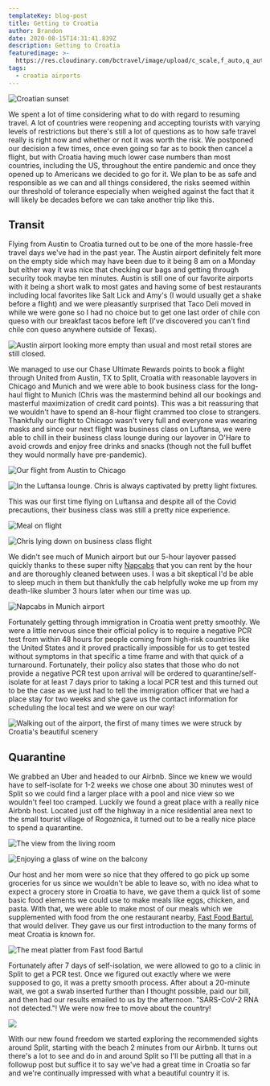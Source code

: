 ```yaml
---
templateKey: blog-post
title: Getting to Croatia
author: Brandon
date: 2020-08-15T14:31:41.839Z
description: Getting to Croatia
featuredimage: >-
  https://res.cloudinary.com/bctravel/image/upload/c_scale,f_auto,q_auto,w_1080/v1598269458/getting%20to%20croatia/IMG_6859_oc5lyu.jpg
tags:
  - croatia airports
---
```

![Croatian sunset](https://res.cloudinary.com/bctravel/image/upload/c_scale,f_auto,q_auto,w_1080/v1598269458/getting%20to%20croatia/IMG_6859_oc5lyu.jpg "Croatian sunset")

We spent a lot of time considering what to do with regard to resuming travel. A lot of countries were reopening and accepting tourists with varying levels of restrictions but there's still a lot of questions as to how safe travel really is right now and whether or not it was worth the risk. We postponed our decision a few times, once even going so far as to book then cancel a flight, but with Croatia having much lower case numbers than most countries, including the US, throughout the entire pandemic and once they opened up to Americans we decided to go for it. We plan to be as safe and responsible as we can and all things considered, the risks seemed within our threshold of tolerance especially when weighed against the fact that it will likely be decades before we can take another trip like this.

## Transit

Flying from Austin to Croatia turned out to be one of the more hassle-free travel days we've had in the past year. The Austin airport definitely felt more on the empty side which may have been due to it being 8 am on a Monday but either way it was nice that checking our bags and getting through security took maybe ten minutes.
Austin is still one of our favorite airports with it being a short walk to most gates and having some of best restaurants including local favorites like Salt Lick and Amy's (I would usually get a shake before a flight) and we were pleasantly surprised that Taco Deli moved in while we were gone so I had no choice but to get one last order of chile con queso with our breakfast tacos before left (I've discovered you can't find chile con queso anywhere outside of Texas).

![Austin airport looking more empty than usual and most retail stores are still closed.](https://res.cloudinary.com/bctravel/image/upload/c_scale,f_auto,q_auto,w_1080/v1598269437/getting%20to%20croatia/20200821_154041-COLLAGE_ryuzg3.jpg 'Austin airport looking more empty than usual and most retail stores are still closed.')

We managed to use our Chase Ultimate Rewards points to book a flight through United from Austin, TX to Split, Croatia with reasonable layovers in Chicago and Munich and we were able to book business class for the long-haul flight to Munich (Chris was the mastermind behind all our bookings and masterful maximization of credit card points). This was a bit reassuring that we wouldn't have to spend an 8-hour flight crammed too close to strangers. Thankfully our flight to Chicago wasn't very full and everyone was wearing masks and since our next flight was business class on Luftansa, we were able to chill in their business class lounge during our layover in O'Hare to avoid crowds and enjoy free drinks and snacks (though not the full buffet they would normally have pre-pandemic).

![Our flight from Austin to Chicago](https://res.cloudinary.com/bctravel/image/upload/c_scale,f_auto,q_auto,w_1080/v1598269430/getting%20to%20croatia/IMG_20200727_105731_uipcoy.jpg "Our flight from Austin to Chicago")

![In the Luftansa lounge. Chris is always captivated by pretty light fixtures.](https://res.cloudinary.com/bctravel/image/upload/c_scale,f_auto,q_auto,w_1080/v1598269445/getting%20to%20croatia/IMG_6824-COLLAGE_qoqtlx.jpg "In the Luftansa lounge. Chris is always captivated by pretty light fixtures.")

This was our first time flying on Luftansa and despite all of the Covid precautions, their business class was still a pretty nice experience.

![Meal on flight](https://res.cloudinary.com/bctravel/image/upload/c_scale,f_auto,q_auto,w_1080/v1598269452/getting%20to%20croatia/IMG_6840_k38az7.jpg "Luftansa's reduced menu options were still delicious")

![Chris lying down on business class flight](https://res.cloudinary.com/bctravel/image/upload/c_scale,f_auto,q_auto,w_1080/v1598269426/getting%20to%20croatia/IMG_20200728_030308_fvw2qs.jpg "Chris was able to get quite comfy")

We didn't see much of Munich airport but our 5-hour layover passed quickly thanks to these super nifty [Napcabs](https://www.napcabs.com/) that you can rent by the hour and are thoroughly cleaned between uses. I was a bit skeptical I'd be able to sleep much in them but thankfully the cab helpfully woke me up from my death-like slumber 3 hours later when our time was up.

![Napcabs in Munich airport](https://res.cloudinary.com/bctravel/image/upload/c_scale,f_auto,q_auto,w_1080/v1598269561/getting%20to%20croatia/IMG_20200728_091900-COLLAGE_xkd0ee.jpg "We each got our own Napcab since the beds were a bit too small for two people")

Fortunately getting through immigration in Croatia went pretty smoothly. We were a little nervous since their official policy is to require a negative PCR test from within 48 hours for people coming from high-risk countries like the United States and it proved practically impossible for us to get tested without symptoms in that specific a time frame and with that quick of a turnaround. Fortunately, their policy also states that those who do not provide a negative PCR test upon arrival will be ordered to quarantine/self-isolate for at least 7 days prior to taking a local PCR test and this turned out to be the case as we just had to tell the immigration officer that we had a place stay for two weeks and she gave us the contact information for scheduling the local test and we were on our way!

![Walking out of the airport, the first of many times we were struck by Croatia's beautiful scenery](https://res.cloudinary.com/bctravel/image/upload/c_scale,f_auto,q_auto,w_1080/v1598269435/getting%20to%20croatia/IMG_20200728_165131_ikdtej.jpg "Walking out of the airport, the first of many times we were struck by Croatia's beautiful scenery")

## Quarantine

We grabbed an Uber and headed to our Airbnb. Since we knew we would have to self-isolate for 1-2 weeks we chose one about 30 minutes west of Split so we could find a larger place with a pool and nice view so we wouldn't feel too cramped. Luckily we found a great place with a really nice Airbnb host. Located just off the highway in a nice residential area next to the small tourist village of Rogoznica, it turned out to be a really nice place to spend a quarantine.

![The view from the living room](https://res.cloudinary.com/bctravel/image/upload/c_scale,f_auto,q_auto,w_1080/v1598269462/getting%20to%20croatia/IMG_6854_mxrmzb.jpg "The view from the living room")

![Enjoying a glass of wine on the balcony](https://res.cloudinary.com/bctravel/image/upload/c_scale,f_auto,q_auto,w_1080/v1598375235/getting%20to%20croatia/IMG_20200730_193333_hzi8rb.jpg "Enjoying a glass of wine on the balcony")

Our host and her mom were so nice that they offered to go pick up some groceries for us since we wouldn't be able to leave so, with no idea what to expect a grocery store in Croatia to have, we gave them a quick list of some basic food elements we could use to make meals like eggs, chicken, and pasta. With that, we were able to make most of our meals which we supplemented with food from the one restaurant nearby, [Fast Food Bartul](https://web.facebook.com/fastfoodbartul/?_rdc=1&_rdr), that would deliver. They gave us our first introduction to the many forms of meat Croatia is known for.

![The meat platter from Fast food Bartul](https://res.cloudinary.com/bctravel/image/upload/c_scale,f_auto,q_auto,w_1080/v1598269442/getting%20to%20croatia/IMG_20200731_161712_tdjpzw.jpg "The meat platter from Fast food Bartul")

Fortunately after 7 days of self-isolation, we were allowed to go to a clinic in Split to get a PCR test. Once we figured out exactly where we were supposed to go, it was a pretty smooth process. After about a 20-minute wait, we got a swab inserted further than I thought possible, paid our bill, and then had our results emailed to us by the afternoon. "SARS-CoV-2 RNA not detected."! We were now free to move about the country!

![](https://res.cloudinary.com/bctravel/image/upload/c_scale,f_auto,q_auto,w_1080/v1598269445/getting%20to%20croatia/IMG_20200731_195437_rdmxo9.jpg)

With our new found freedom we started exploring the recommended sights around Split, starting with the beach 2 minutes from our Airbnb. It turns out there's a lot to see and do in and around Split so I'll be putting all that in a followup post but suffice it to say we've had a great time in Croatia so far and we're continually impressed with what a beautiful country it is.

